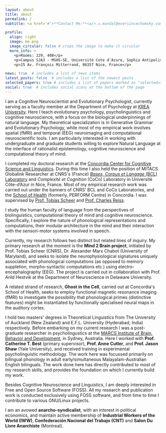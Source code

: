 ```yaml
---
layout: about
title: about
permalink: /
subtitle: <a href='#'>**Contact Me:**<a/>.s.mandal@eversincechomsky.com; sayantan.mandal@krea.edu.in

profile:
  align: right
  image: me.png
  image_circular: false # crops the image to make it circular
  more_info: >
    <p>Rooms: 229, 408</p>
    <p>Campus SJA3 - MSHS-SE, Université Cote d'Azure, Sophia Antipolis 4</p>
    <p>25 Av. François Mitterrand, 06357 Nice, France</p>

news: true  # includes a list of news items
latest_posts: false  # includes a list of the newest posts
selected_papers: true # includes a list of papers marked as "selected={true}"
social: true  # includes social icons at the bottom of the page
---
```

I am a Cognitive Neuroscientist and Evolutionary Psychologist, currently serving as a faculty member at the Department of Psychology at [KREA University](https://krea.edu.in/). Here I teach evolutionary psychology, psycholinguistics and cognitive neuroscience, with a focus on the biological underpinnings of natural language. My theoretical specialization is in Generative Grammar and Evolutionary Psychology, while most of my empirical work involves spatial (fMRI) and temporal (EEG) neuroimaging and computational neuroscientific tools. I am particularly interested in working with undergraduate and graduate students willing to explore Natural Language at the interface of rationalist epistemology, cognitive neuroscience and computational theory of mind.

I completed my doctoral research at the [Concordia Center for Cognitive Science and Linguistics](https://www.concordia.ca/artsci/research/cognitive-science-linguistics.html). During this time I also held the position of MITACS Globalink Researcher at CNRS's (France) [_Bases, Corpus et Langage_ (BCL) Laboratory](https://bcl.cnrs.fr/) and _Complexité et Cognition_ (CoCo) Laboratory in Université Côte-d’Azur in Nice, France. Most of my empirical research work was carried out under the banners of CNRS' BCL and CoCo Laboratories, and the [School of Health](https://www.concordia.ca/schoolofhealth.html) (formerly, PERFORM Centre) in Concordia. I was supervised by [Prof. Tobias Scheer](http://sites.unice.fr/scheer/) and [Prof. Charles Reiss](https://explore.concordia.ca/charles-reiss).

I study the human faculty of language from the perspectives of biolinguistics, computational theory of mind and cognitive neuroscience. Specifically, I explore the nature of phonological representations and computations, their modular architecture in the mind and their interaction with the sensori-motor systems involved in speech. 

Currently, my research follows two distinct but related lines of inquiry. My primary research at the moment is the **Mind 2 Brain project**, initiated by Prof. Tobias Scheer (CNRS), Dr. Alexander Marx Chabot (University of Maryland), and seeks to isolate the neurophysiological signatures uniquely associated with phonological computations (as opposed to memory suppletion, morpho-syntactic computations etc.) using electro-encephalography (EEG). The project is carried out in collaboration with Prof. Arild Hestvik at the Department of Neuroscience in Delaware University.

A related strand of research, **Ghost in the Cell**, carried out at Concordia's School of Health, seeks to employ functional magnetic resonance imaging (fMRI) to investigate the possibility that phonological primes (distinctive features) might be instantiated by functionally specialised neural maps in the auditory cortex.

I hold two masters' degrees in Theoretical Linguistics from The University of Auckland (New Zealand) and E.F.L. University (Hyderabad, India) respectively. Before embarking on my current research I was a post-graduate researcher in psycholingustics at the [MARCS Institute of Brain, Behavior and Development](https://www.westernsydney.edu.au/marcs), in Sydney, Australia. Here I worked with **Prof. Catherine T. Best** (primary supervisor), **Prof. Anne Cutler**, and **Prof. Jason Shaw** (Yale University), and received training in experimental psycholinguistic methodology. The work here was focussed primarily on bilingual phonology in adult early/simultaneous Malayalam-Australian English bilinguals. The work done here has directly contributed to most of my research skills, and provides the foundation on which I currently build my work.

Besides Cognitive Neuroscience and Linguistics, I am deeply interested in Free and Open Source Software (FOSS). All my research and publication work is conducted exclusively using FOSS software, and from time to time I contribute to various GNU/Linux projects.

I am an avowed **anarcho-syndicalist**, with an interest in political economics, and maintain active membership of **Industrial Workers of the World (IWW)**, **Confederación Nacional del Trabajo (CNT)** and **Salon Du Livre Anarchiste** (Montreal).

